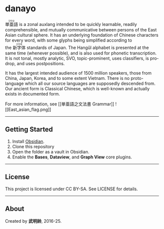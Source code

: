 # danayo
<ruby>単亜語<rt>단아요</rt></ruby> is a zonal auxlang intended to be quickly learnable, readily comprehensible, and mutually communicative between persons of the East Asian cultural sphere. It has an underlying foundation of Chinese characters for every word, with some glyphs being simplified according to the <ruby>新字体<rt>신지테</rt></ruby> standards of Japan. The Hangǔl alphabet is presented at the same time (whenever possible), and is also used for phonetic transcription. It is not tonal, mostly analytic, SVO, topic-prominent, uses classifiers, is pro-drop, and uses postpositions.

It has the largest intended audience of 1500 million speakers, those from China, Japan, Korea, and to some extent Vietnam.  There is no proto-language which all our source languages are supposedly descended from. Our ancient form is Classical Chinese, which is well-known and actually exists in documented form.

For more information, see [[単亜語之文法書 Grammar]]
![[East_asian_flag.png]]

---

## Getting Started

1. Install [Obsidian](https://obsidian.md).
2. Clone this repository
3. Open the folder as a vault in Obsidian.   
4. Enable the **Bases**, **Dataview**, and **Graph View** core plugins.
---

## License

This project is licensed under CC BY-SA.
See LICENSE for details.

---

## About

Created by **武明帥**, 2016-25.